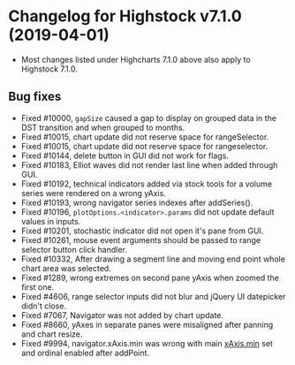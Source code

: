 # Changelog for Highstock v7.1.0 (2019-04-01)

- Most changes listed under Highcharts 7.1.0 above also apply to Highstock 7.1.0.

## Bug fixes
- Fixed #10000, `gapSize` caused a gap to display on grouped data in the DST transition and when grouped to months.
- Fixed #10015, chart update did not reserve space for rangeSelector.
- Fixed #10015, chart update did not reserve space for rangeselector.
- Fixed #10144, delete button in GUI did not work for flags.
- Fixed #10183, Elliot waves did not render last line when added through GUI.
- Fixed #10192, technical indicators added via stock tools for a volume series were rendered on a wrong yAxis.
- Fixed #10193, wrong navigator series indexes after addSeries().
- Fixed #10196, `plotOptions.<indicator>.params` did not update default values in inputs.
- Fixed #10201, stochastic indicator did not open it's pane from GUI.
- Fixed #10261, mouse event arguments should be passed to range selector button click handler.
- Fixed #10332, After drawing a segment line and moving end point whole chart area was selected.
- Fixed #1289, wrong extremes on second pane yAxis when zoomed the first one.
- Fixed #4606, range selector inputs did not blur and jQuery UI datepicker didn't close.
- Fixed #7067, Navigator was not added by chart update.
- Fixed #8660, yAxes in separate panes were misaligned after panning and chart resize.
- Fixed #9994, navigator.xAxis.min was wrong with main [xAxis.min](https://api.highcharts.com/highstock/xAxis.min) set and ordinal enabled after addPoint.
